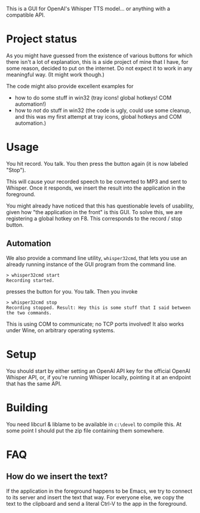 This is a GUI for OpenAI's Whisper TTS model... or anything with a compatible API.

# Project status

As you might have guessed from the existence of various buttons for which there isn't a lot of explanation, this is a side project of mine that I have, for some reason, decided to put on the internet. Do not expect it to work in any meaningful way. (It might work though.)

The code might also provide excellent examples for

- how to do some stuff in win32 (tray icons! global hotkeys! COM automation!)
- how to _not_ do stuff in win32 (the code is ugly, could use some cleanup, and this was my first attempt at tray icons, global hotkeys and COM automation.)

# Usage

You hit record. You talk. You then press the button again (it is now labeled "Stop").

This will cause your recorded speech to be converted to MP3 and sent to Whisper. Once it responds, we insert the result into the application in the foreground.

You might already have noticed that this has questionable levels of usability, given how "the application in the front" is this GUI. To solve this, we are registering a global hotkey on F8. This corresponds to the record / stop button.

## Automation

We also provide a command line utility, `whisper32cmd`, that lets you use an already running instance of the GUI program from the command line.

```
> whisper32cmd start
Recording started.
```

presses the button for you. You talk. Then you invoke

```
> whisper32cmd stop
Recording stopped. Result: Hey this is some stuff that I said between the two commands.

```

This is using COM to communicate; no TCP ports involved! It also works under Wine, on arbitrary operating systems.


# Setup

You should start by either setting an OpenAI API key for the official OpenAI Whisper API, or, if you're running Whisper locally, pointing it at an endpoint that has the same API.

# Building

You need libcurl & liblame to be available in `c:\devel` to compile this. At some point I should put the zip file containing them somewhere.

# FAQ

## How do we insert the text?

If the application in the foreground happens to be Emacs, we try to connect to its server and insert the text that way. For everyone else, we copy the text to the clipboard and send a literal Ctrl-V to the app in the foreground.



